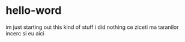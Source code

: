 # hello-word
im just starting out this kind of stuff
i did nothing
ce ziceti ma taranilor
incerc si eu aici
